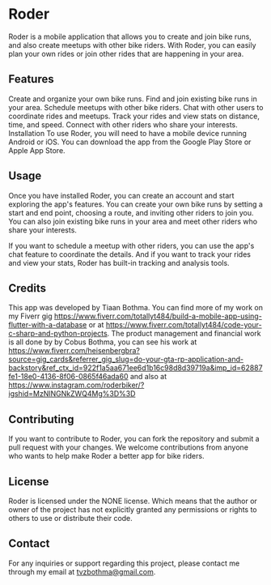# Roder

Roder is a mobile application that allows you to create and join bike runs, and also create meetups with other bike riders. With Roder, you can easily plan your own rides or join other rides that are happening in your area.

## Features
Create and organize your own bike runs.
Find and join existing bike runs in your area.
Schedule meetups with other bike riders.
Chat with other users to coordinate rides and meetups.
Track your rides and view stats on distance, time, and speed.
Connect with other riders who share your interests.
Installation
To use Roder, you will need to have a mobile device running Android or iOS. You can download the app from the Google Play Store or Apple App Store.

## Usage
Once you have installed Roder, you can create an account and start exploring the app's features. You can create your own bike runs by setting a start and end point, choosing a route, and inviting other riders to join you. You can also join existing bike runs in your area and meet other riders who share your interests.

If you want to schedule a meetup with other riders, you can use the app's chat feature to coordinate the details. And if you want to track your rides and view your stats, Roder has built-in tracking and analysis tools.

## Credits
This app was developed by Tiaan Bothma. You can find more of my work on my Fiverr gig https://www.fiverr.com/totallyt484/build-a-mobile-app-using-flutter-with-a-database 
or at https://www.fiverr.com/totallyt484/code-your-c-sharp-and-python-projects. 
The product management and financial work is all done by by Cobus Bothma, you can see his work at https://www.fiverr.com/heisenbergbra?source=gig_cards&referrer_gig_slug=do-your-gta-rp-application-and-backstory&ref_ctx_id=922f1a5aa671ee6d1b16c98d8d39719a&imp_id=62887fe1-18e0-4136-8f06-0865f46ada60
and also at https://www.instagram.com/roderbiker/?igshid=MzNlNGNkZWQ4Mg%3D%3D

## Contributing
If you want to contribute to Roder, you can fork the repository and submit a pull request with your changes. We welcome contributions from anyone who wants to help make Roder a better app for bike riders.

## License
Roder is licensed under the NONE license. Which means that the author or owner of the project has not explicitly granted any permissions or rights to others to use or distribute their code.

## Contact
For any inquiries or support regarding this project, please contact me through my email at tvzbothma@gmail.com.
